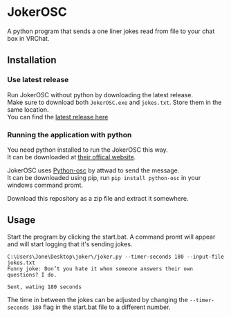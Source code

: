 # JokerOSC
A python program that sends a one liner jokes read from file to your chat box in VRChat.

## Installation 
### Use latest release
Run JokerOSC without python by downloading the latest release.  
Make sure to download both `JokerOSC.exe` and `jokes.txt`. Store them in the same location.  
You can find the [latest release here](https://github.com/JonShard/JokerOSC/releases)

### Running the application with python
You need python installed to run the JokerOSC this way.  
It can be downloaded at [their offical website](https://www.python.org/downloads/).

JokerOSC uses [Python-osc](https://github.com/attwad/python-osc) by attwad to send the message.  
It can be downloaded using pip, run `pip install python-osc` in your windows command promt.

Download this repository as a zip file and extract it somewhere.

## Usage
Start the program by clicking the start.bat. A command promt will appear and will start logging that it's sending jokes.
```
C:\Users\Jone\Desktop\joker\/joker.py --timer-seconds 180 --input-file jokes.txt
Funny joke: Don’t you hate it when someone answers their own questions? I do.

Sent, wating 180 seconds
```

The time in between the jokes can be adjusted by changing the `--timer-seconds 180` flag in the start.bat file to a different number.
